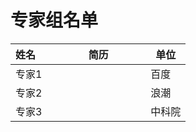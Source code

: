 # 专家组名单


| 姓名                  | 简历             | 单位 | 
|-----------------------|------------------|-----------------------|
| 专家1             |                              | 百度               |
| 专家2             |                              | 浪潮               |
| 专家3             |                              | 中科院               |
